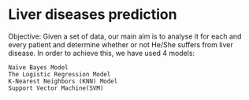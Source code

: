 # Liver diseases prediction

Objective:
	Given a set of data, our main aim is to analyse it for each and every patient and determine whether or not He/She suffers from liver disease. In order to achieve this, we have used 4 models:
  
    Naïve Bayes Model 
    The Logistic Regression Model	
    K-Nearest Neighbors (KNN) Model
    Support Vector Machine(SVM)
    
